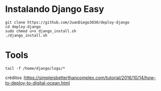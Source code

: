 # Instalando Django Easy

```
git clone https://github.com/JuanDiego3030/deploy-django
cd deploy-django
sudo chmod u+x django_install.sh
./django_install.sh
```





# Tools

```
tail -f /home/django/logs/*
```


créditos :https://simpleisbetterthancomplex.com/tutorial/2016/10/14/how-to-deploy-to-digital-ocean.html
